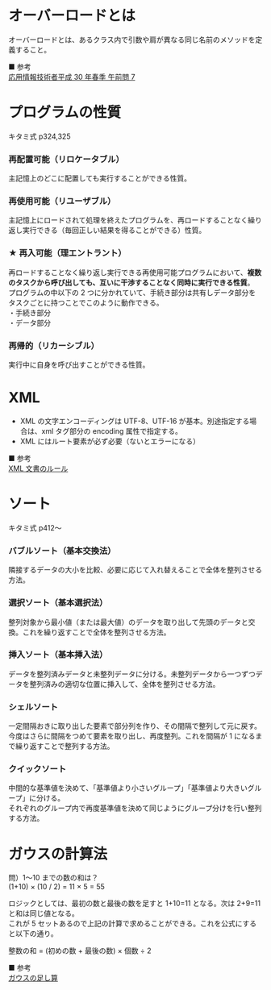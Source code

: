 # オーバーロードとは

オーバーロードとは、あるクラス内で引数や肩が異なる同じ名前のメソッドを定義すること。

■ 参考  
[応用情報技術者平成 30 年春季 午前問 7](https://www.ap-siken.com/kakomon/30_haru/q7.html)

# プログラムの性質

キタミ式 p324,325

### 再配置可能（リロケータブル）

主記憶上のどこに配置しても実行することができる性質。

### 再使用可能（リユーザブル）

主記憶上にロードされて処理を終えたプログラムを、再ロードすることなく繰り返し実行できる（毎回正しい結果を得ることができる）性質。

### ★ 再入可能（理エントラント）

再ロードすることなく繰り返し実行できる再使用可能プログラムにおいて、**複数のタスクから呼び出しても、互いに干渉することなく同時に実行できる性質**。  
プログラムの中以下の 2 つに分かれていて、手続き部分は共有しデータ部分をタスクごとに持つことでこのように動作できる。  
・手続き部分  
・データ部分

### 再帰的（リカーシブル）

実行中に自身を呼び出すことができる性質。

# XML

- XML の文字エンコーディングは UTF-8、UTF-16 が基本。別途指定する場合は、xml タグ部分の encoding 属性で指定する。
- XML にはルート要素が必ず必要（ないとエラーになる）

■ 参考  
[XML 文書のルール](https://www.cqpub.co.jp/hanbai/pdf/18471/18471_5dayxml.pdf)

# ソート

キタミ式 p412〜

### バブルソート（基本交換法）

隣接するデータの大小を比較、必要に応じて入れ替えることで全体を整列させる方法。

### 選択ソート（基本選択法）

整列対象から最小値（または最大値）のデータを取り出して先頭のデータと交換。これを繰り返すことで全体を整列させる方法。

### 挿入ソート（基本挿入法）

データを整列済みデータと未整列データに分ける。未整列データから一つずつデータを整列済みの適切な位置に挿入して、全体を整列させる方法。

### シェルソート

一定間隔おきに取り出した要素で部分列を作り、その間隔で整列して元に戻す。  
今度はさらに間隔をつめて要素を取り出し、再度整列。これを間隔が 1 になるまで繰り返すことで整列する方法。

### クイックソート

中間的な基準値を決めて、「基準値より小さいグループ」「基準値より大きいグループ」に分ける。  
それぞれのグループ内で再度基準値を決めて同じようにグループ分けを行い整列する方法。

# ガウスの計算法

問）1〜10 までの数の和は？  
(1+10) × (10 / 2) = 11 × 5 = 55

ロジックとしては、最初の数と最後の数を足すと 1+10=11 となる。次は 2+9=11 と和は同じ値となる。  
これが 5 セットあるので上記の計算で求めることができる。これを公式にすると以下の通り。

整数の和 = (初めの数 + 最後の数) × 個数 ÷ 2

■ 参考  
[ガウスの足し算](https://gno-link.com/math/%E3%82%AC%E3%82%A6%E3%82%B9%E3%81%AE%E8%B6%B3%E3%81%97%E7%AE%97/)
